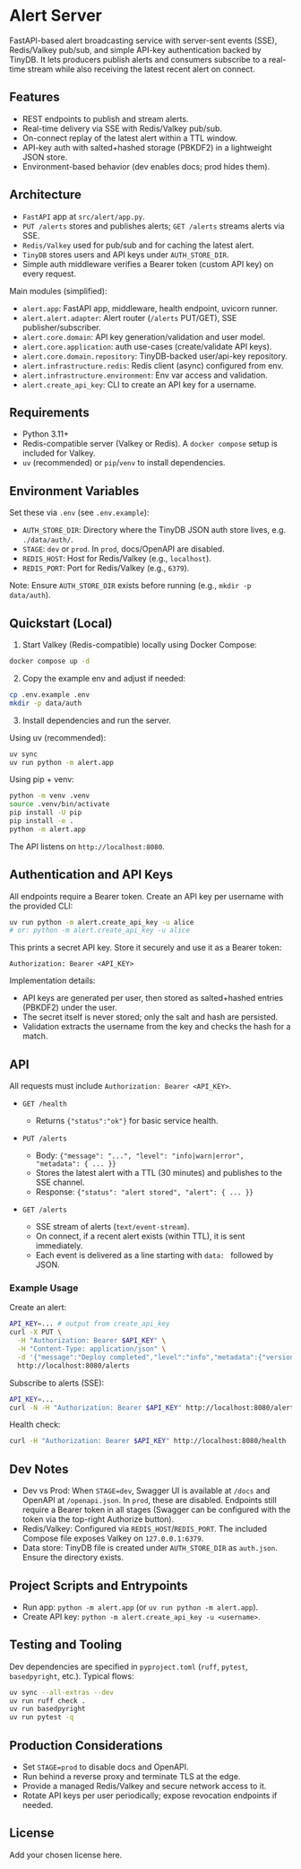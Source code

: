 # Alert Server

FastAPI-based alert broadcasting service with server-sent events (SSE), Redis/Valkey pub/sub, and simple API-key authentication backed by TinyDB. It lets producers publish alerts and consumers subscribe to a real-time stream while also receiving the latest recent alert on connect.

## Features

- REST endpoints to publish and stream alerts.
- Real-time delivery via SSE with Redis/Valkey pub/sub.
- On-connect replay of the latest alert within a TTL window.
- API-key auth with salted+hashed storage (PBKDF2) in a lightweight JSON store.
- Environment-based behavior (dev enables docs; prod hides them).

## Architecture

- `FastAPI` app at `src/alert/app.py`.
- `PUT /alerts` stores and publishes alerts; `GET /alerts` streams alerts via SSE.
- `Redis/Valkey` used for pub/sub and for caching the latest alert.
- `TinyDB` stores users and API keys under `AUTH_STORE_DIR`.
- Simple auth middleware verifies a Bearer token (custom API key) on every request.

Main modules (simplified):

- `alert.app`: FastAPI app, middleware, health endpoint, uvicorn runner.
- `alert.alert.adapter`: Alert router (`/alerts` PUT/GET), SSE publisher/subscriber.
- `alert.core.domain`: API key generation/validation and user model.
- `alert.core.application`: auth use-cases (create/validate API keys).
- `alert.core.domain.repository`: TinyDB-backed user/api-key repository.
- `alert.infrastructure.redis`: Redis client (async) configured from env.
- `alert.infrastructure.environment`: Env var access and validation.
- `alert.create_api_key`: CLI to create an API key for a username.

## Requirements

- Python 3.11+
- Redis-compatible server (Valkey or Redis). A `docker compose` setup is included for Valkey.
- `uv` (recommended) or `pip`/`venv` to install dependencies.

## Environment Variables

Set these via `.env` (see `.env.example`):

- `AUTH_STORE_DIR`: Directory where the TinyDB JSON auth store lives, e.g. `./data/auth/`.
- `STAGE`: `dev` or `prod`. In `prod`, docs/OpenAPI are disabled.
- `REDIS_HOST`: Host for Redis/Valkey (e.g., `localhost`).
- `REDIS_PORT`: Port for Redis/Valkey (e.g., `6379`).

Note: Ensure `AUTH_STORE_DIR` exists before running (e.g., `mkdir -p data/auth`).

## Quickstart (Local)

1) Start Valkey (Redis-compatible) locally using Docker Compose:

```bash
docker compose up -d
```

2) Copy the example env and adjust if needed:

```bash
cp .env.example .env
mkdir -p data/auth
```

3) Install dependencies and run the server.

Using uv (recommended):

```bash
uv sync
uv run python -m alert.app
```

Using pip + venv:

```bash
python -m venv .venv
source .venv/bin/activate
pip install -U pip
pip install -e .
python -m alert.app
```

The API listens on `http://localhost:8080`.

## Authentication and API Keys

All endpoints require a Bearer token. Create an API key per username with the provided CLI:

```bash
uv run python -m alert.create_api_key -u alice
# or: python -m alert.create_api_key -u alice
```

This prints a secret API key. Store it securely and use it as a Bearer token:

```
Authorization: Bearer <API_KEY>
```

Implementation details:

- API keys are generated per user, then stored as salted+hashed entries (PBKDF2) under the user.
- The secret itself is never stored; only the salt and hash are persisted.
- Validation extracts the username from the key and checks the hash for a match.

## API

All requests must include `Authorization: Bearer <API_KEY>`.

- `GET /health`
  - Returns `{"status":"ok"}` for basic service health.

- `PUT /alerts`
  - Body: `{"message": "...", "level": "info|warn|error", "metadata": { ... }}`
  - Stores the latest alert with a TTL (30 minutes) and publishes to the SSE channel.
  - Response: `{"status": "alert stored", "alert": { ... }}`

- `GET /alerts`
  - SSE stream of alerts (`text/event-stream`).
  - On connect, if a recent alert exists (within TTL), it is sent immediately.
  - Each event is delivered as a line starting with `data: ` followed by JSON.

### Example Usage

Create an alert:

```bash
API_KEY=... # output from create_api_key
curl -X PUT \
  -H "Authorization: Bearer $API_KEY" \
  -H "Content-Type: application/json" \
  -d '{"message":"Deploy completed","level":"info","metadata":{"version":"1.2.3"}}' \
  http://localhost:8080/alerts
```

Subscribe to alerts (SSE):

```bash
API_KEY=...
curl -N -H "Authorization: Bearer $API_KEY" http://localhost:8080/alerts
```

Health check:

```bash
curl -H "Authorization: Bearer $API_KEY" http://localhost:8080/health
```

## Dev Notes

- Dev vs Prod: When `STAGE=dev`, Swagger UI is available at `/docs` and OpenAPI at `/openapi.json`. In `prod`, these are disabled. Endpoints still require a Bearer token in all stages (Swagger can be configured with the token via the top-right Authorize button).
- Redis/Valkey: Configured via `REDIS_HOST`/`REDIS_PORT`. The included Compose file exposes Valkey on `127.0.0.1:6379`.
- Data store: TinyDB file is created under `AUTH_STORE_DIR` as `auth.json`. Ensure the directory exists.

## Project Scripts and Entrypoints

- Run app: `python -m alert.app` (or `uv run python -m alert.app`).
- Create API key: `python -m alert.create_api_key -u <username>`.

## Testing and Tooling

Dev dependencies are specified in `pyproject.toml` (`ruff`, `pytest`, `basedpyright`, etc.). Typical flows:

```bash
uv sync --all-extras --dev
uv run ruff check .
uv run basedpyright
uv run pytest -q
```

## Production Considerations

- Set `STAGE=prod` to disable docs and OpenAPI.
- Run behind a reverse proxy and terminate TLS at the edge.
- Provide a managed Redis/Valkey and secure network access to it.
- Rotate API keys per user periodically; expose revocation endpoints if needed.

## License

Add your chosen license here.
